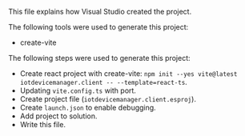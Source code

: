 This file explains how Visual Studio created the project.

The following tools were used to generate this project:
- create-vite

The following steps were used to generate this project:
- Create react project with create-vite: `npm init --yes vite@latest iotdevicemanager.client -- --template=react-ts`.
- Updating `vite.config.ts` with port.
- Create project file (`iotdevicemanager.client.esproj`).
- Create `launch.json` to enable debugging.
- Add project to solution.
- Write this file.
